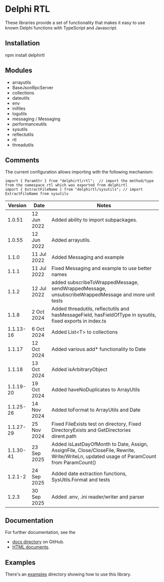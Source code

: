 # Delphi RTL

These libraries provide a set of functionality that makes it easy to use known Delphi functions with TypeScript and Javascript.

## Installation
npm install delphirtl

## Modules
* arrayutils
* BaseJsonRpcServer
* collections
* dateutils
* env 
* inifiles
* logutils  
* messaging / Messaging
* performanceutils
* sysutils  
* reflectutils
* rtl  
* threadutils  


## Comments
The current configuration allows importing with the following mechanism:

```
import { ParamStr } from "delphirtl/rtl";  // import the method/type from the namespace rtl which was exported from delphirtl  
import { ExtractFileName } from "delphirtl/sysutils"; // import ExtractFileName from sysutils   
```

| Version   | Date        | Notes                                                                                                                                      |  
|-----------|-------------|--------------------------------------------------------------------------------------------------------------------------------------------|  
| 1.0.51    | 12 Jun 2022 | Added ability to import subpackages.                                                                                                       |
| 1.0.55    | 12 Jun 2022 | Added arrayutils.                                                                                                                          |
| 1.1.0     | 11 Jul 2022 | Added Messaging and example                                                                                                                |
| 1.1.1     | 11 Jul 2022 | Fixed Messaging and example to use better names                                                                                            |
| 1.1.2     | 12 Jul 2022 | added subscribeToWrappedMessage, sendWrappedMessage, unsubscribeWrappedMessage and more unit tests                                         |
| 1.1.8     | 2 Oct 2024 | Added threadutils, reflectutils and hasMessageField, hasFieldOfType in sysutils, fixed exports in index.ts                                 |
| 1.1.13-16 | 6 Oct 2024 | Added List\<T\> to collections                                                                                                             |
| 1.1.17    | 12 Oct 2024 | Added various add* functionality to Date                                                                                                   |
| 1.1.18    | 13 Oct 2024 | Added isArbitraryObject                                                                                                                    |
| 1.1.19-20 | 19 Oct 2024 | Added haveNoDuplicates to ArrayUtils                                                                                                       |
| 1.1.25-26 | 14 Nov 2024 | Added toFormat to ArrayUtils and Date                                                                                                      |
| 1.1.27-29 | 25 Nov 2024 | Fixed FileExists test on directory, Fixed DirectoryExists and GetDirectories dirent.path                                                   |
| 1.1.30-41 | 23 Sep 2025 | Added isLastDayOfMonth to Date, Assign, AssignFile, Close/CloseFile, Rewrite, Write/WriteLn, updated usage of ParamCount from ParamCount() |
| 1.2.1-2   | 24 Sep 2025 | Added date extraction functions, SysUtils.Format and tests                                                                                 |
| 1.2.3     | 30 Sep 2025 | Added .env, .ini reader/writer and parser                                                                                                  |

## Documentation
For further documentation, see the 
* [docs directory](https://chuacw.github.io/delphirtl/md/globals.html) on GitHub.
* [HTML documents](https://chuacw.github.io/delphirtl/html/index.html).

## Examples
There's an [examples](https://github.com/chuacw/delphirtl/tree/main/examples) directory showing how to use this library.
 
